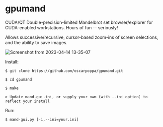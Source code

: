 # gpumand
CUDA/QT Double-precision-limited Mandelbrot set browser/explorer for CUDA-enabled workstations. Hours of fun -- seriously!

Allows successive/recursive, cursor-based zoom-ins of screen selections, and the ability to save images.


![Screenshot from 2023-04-14 13-35-07](https://user-images.githubusercontent.com/69337264/232128593-e9c0c536-9531-4595-b062-1b32749685e2.png)


Install:

    
    $ git clone https://github.com/oscarpoppa/gpumand.git
    
    $ cd gpumand
    
    $ make

    > Update mand-gui.ini, or supply your own (with --ini option) to reflect your install


Run:
    
    $ mand-gui.py [-i,--ini=your.ini]
